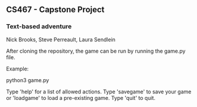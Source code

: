 ## CS467 - Capstone Project
### Text-based adventure

Nick Brooks, Steve Perreault, Laura Sendlein

After cloning the repository, the game can be run by running the game.py file. 

Example:

python3 game.py

Type 'help' for a list of allowed actions.
Type 'savegame' to save your game or 'loadgame' to load a pre-existing game.
Type 'quit' to quit.

